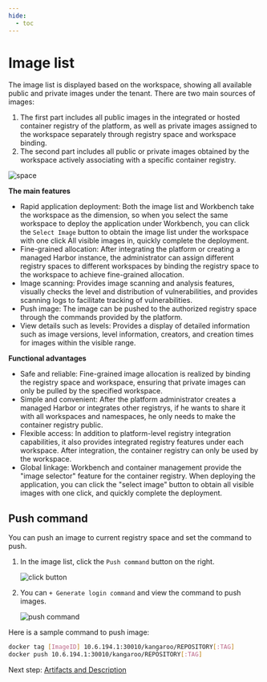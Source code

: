 ```yaml
---
hide:
  - toc
---
```


# Image list

The image list is displayed based on the workspace, showing all available public and
private images under the tenant. There are two main sources of images:

1. The first part includes all public images in the integrated or hosted container registry
   of the platform, as well as private images assigned to the workspace separately through
   registry space and workspace binding.
2. The second part includes all public or private images obtained by the workspace actively
   associating with a specific container registry.

![space](https://docs.daocloud.io/daocloud-docs-images/docs/en/docs/kangaroo/images/space02.png)

**The main features**

- Rapid application deployment: Both the image list and Workbench take the workspace
  as the dimension, so when you select the same workspace to deploy the application
  under Workbench, you can click the `Select Image` button to obtain the image list
  under the workspace with one click All visible images in, quickly complete the deployment.
- Fine-grained allocation: After integrating the platform or creating a managed Harbor
  instance, the administrator can assign different registry spaces to different workspaces
  by binding the registry space to the workspace to achieve fine-grained allocation.
- Image scanning: Provides image scanning and analysis features, visually checks the
  level and distribution of vulnerabilities, and provides scanning logs to facilitate
  tracking of vulnerabilities.
- Push image: The image can be pushed to the authorized registry space through the
  commands provided by the platform.
- View details such as levels: Provides a display of detailed information such as
  image versions, level information, creators, and creation times for images within the visible range.

**Functional advantages**

- Safe and reliable: Fine-grained image allocation is realized by binding the registry space
  and workspace, ensuring that private images can only be pulled by the specified workspace.
- Simple and convenient: After the platform administrator creates a managed Harbor or integrates
  other registrys, if he wants to share it with all workspaces and namespaces, he only needs to
  make the container registry public.
- Flexible access: In addition to platform-level registry integration capabilities, it also
  provides integrated registry features under each workspace. After integration,
  the container registry can only be used by the workspace.
- Global linkage: Workbench and container management provide the "image selector" feature
  for the container registry. When deploying the application, you can click the "select image"
  button to obtain all visible images with one click, and quickly complete the deployment.

## Push command

You can push an image to current registry space and set the command to push.

1. In the image list, click the `Push command` button on the right.

    ![click button](https://docs.daocloud.io/daocloud-docs-images/docs/en/docs/kangaroo/images/push00.png)

1. You can `+ Generate login command` and view the command to push images.

    ![push command](https://docs.daocloud.io/daocloud-docs-images/docs/en/docs/kangaroo/images/push01.png)

Here is a sample command to push image:

```bash
docker tag [ImageID] 10.6.194.1:30010/kangaroo/REPOSITORY[:TAG]
docker push 10.6.194.1:30010/kangaroo/REPOSITORY[:TAG]
```

Next step: [Artifacts and Description](./desc.md)
